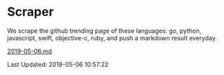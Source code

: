 # Scraper

We scrape the github trending page of these languages: go, python, javascript, swift, objective-c, ruby, and push a markdown result everyday.

[2019-05-06.md](https://github.com/henson/Scraper/blob/master/2019-05-06.md)

Last Updated: 2019-05-06 10:57:22